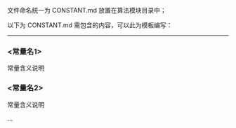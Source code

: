 文件命名统一为 CONSTANT.md 放置在算法模块目录中；  

以下为 CONSTANT.md 需包含的内容，可以此为模板编写：

--------

### <常量名1>

常量含义说明

### <常量名2>

常量含义说明

...
